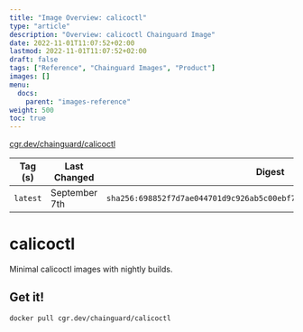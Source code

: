 ```yaml
---
title: "Image Overview: calicoctl"
type: "article"
description: "Overview: calicoctl Chainguard Image"
date: 2022-11-01T11:07:52+02:00
lastmod: 2022-11-01T11:07:52+02:00
draft: false
tags: ["Reference", "Chainguard Images", "Product"]
images: []
menu:
  docs:
    parent: "images-reference"
weight: 500
toc: true
---
```


[cgr.dev/chainguard/calicoctl](https://github.com/chainguard-images/images/tree/main/images/calicoctl)

| Tag (s)   | Last Changed  | Digest                                                                    |
|-----------|---------------|---------------------------------------------------------------------------|
|  `latest` | September 7th | `sha256:698852f7d7ae044701d9c926ab5c00ebf7b190c8eeeb8230cb6542b25433eb94` |

# calicoctl

Minimal calicoctl images with nightly builds.

## Get it!

```shell
docker pull cgr.dev/chainguard/calicoctl
```
